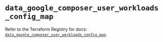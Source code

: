 # `data_google_composer_user_workloads_config_map`

Refer to the Terraform Registry for docs: [`data_google_composer_user_workloads_config_map`](https://registry.terraform.io/providers/hashicorp/google/6.41.0/docs/data-sources/composer_user_workloads_config_map).
